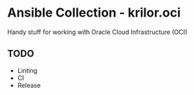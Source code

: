 # Ansible Collection - krilor.oci

Handy stuff for working with Oracle Cloud Infrastructure (OCI)

TODO
----

* Linting
* CI
* Release
